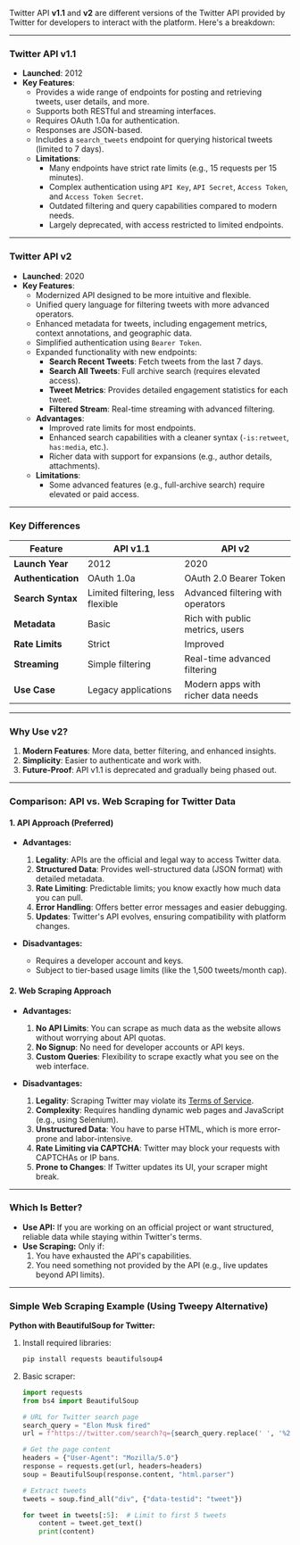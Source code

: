 Twitter API **v1.1** and **v2** are different versions of the Twitter API provided by Twitter for developers to interact with the platform. Here's a breakdown:

---

### **Twitter API v1.1**

- **Launched**: 2012
- **Key Features**:
    - Provides a wide range of endpoints for posting and retrieving tweets, user details, and more.
    - Supports both RESTful and streaming interfaces.
    - Requires OAuth 1.0a for authentication.
    - Responses are JSON-based.
    - Includes a `search_tweets` endpoint for querying historical tweets (limited to 7 days).
    - **Limitations**:
        - Many endpoints have strict rate limits (e.g., 15 requests per 15 minutes).
        - Complex authentication using `API Key`, `API Secret`, `Access Token`, and `Access Token Secret`.
        - Outdated filtering and query capabilities compared to modern needs.
        - Largely deprecated, with access restricted to limited endpoints.

---

### **Twitter API v2**

- **Launched**: 2020
- **Key Features**:
    - Modernized API designed to be more intuitive and flexible.
    - Unified query language for filtering tweets with more advanced operators.
    - Enhanced metadata for tweets, including engagement metrics, context annotations, and geographic data.
    - Simplified authentication using `Bearer Token`.
    - Expanded functionality with new endpoints:
        - **Search Recent Tweets**: Fetch tweets from the last 7 days.
        - **Search All Tweets**: Full archive search (requires elevated access).
        - **Tweet Metrics**: Provides detailed engagement statistics for each tweet.
        - **Filtered Stream**: Real-time streaming with advanced filtering.
    - **Advantages**:
        - Improved rate limits for most endpoints.
        - Enhanced search capabilities with a cleaner syntax (`-is:retweet`, `has:media`, etc.).
        - Richer data with support for expansions (e.g., author details, attachments).
    - **Limitations**:
        - Some advanced features (e.g., full-archive search) require elevated or paid access.

---

### **Key Differences**

|Feature|API v1.1|API v2|
|---|---|---|
|**Launch Year**|2012|2020|
|**Authentication**|OAuth 1.0a|OAuth 2.0 Bearer Token|
|**Search Syntax**|Limited filtering, less flexible|Advanced filtering with operators|
|**Metadata**|Basic|Rich with public metrics, users|
|**Rate Limits**|Strict|Improved|
|**Streaming**|Simple filtering|Real-time advanced filtering|
|**Use Case**|Legacy applications|Modern apps with richer data needs|

---

### **Why Use v2?**

1. **Modern Features**: More data, better filtering, and enhanced insights.
2. **Simplicity**: Easier to authenticate and work with.
3. **Future-Proof**: API v1.1 is deprecated and gradually being phased out.

---


### **Comparison: API vs. Web Scraping for Twitter Data**

#### **1. API Approach (Preferred)**

- **Advantages:**
    
    1. **Legality**: APIs are the official and legal way to access Twitter data.
    2. **Structured Data**: Provides well-structured data (JSON format) with detailed metadata.
    3. **Rate Limiting**: Predictable limits; you know exactly how much data you can pull.
    4. **Error Handling**: Offers better error messages and easier debugging.
    5. **Updates**: Twitter's API evolves, ensuring compatibility with platform changes.
- **Disadvantages:**
    
    - Requires a developer account and keys.
    - Subject to tier-based usage limits (like the 1,500 tweets/month cap).

#### **2. Web Scraping Approach**

- **Advantages:**
    
    1. **No API Limits**: You can scrape as much data as the website allows without worrying about API quotas.
    2. **No Signup**: No need for developer accounts or API keys.
    3. **Custom Queries**: Flexibility to scrape exactly what you see on the web interface.
- **Disadvantages:**
    
    1. **Legality**: Scraping Twitter may violate its [Terms of Service](https://developer.twitter.com/en/developer-terms/agreement).
    2. **Complexity**: Requires handling dynamic web pages and JavaScript (e.g., using Selenium).
    3. **Unstructured Data**: You have to parse HTML, which is more error-prone and labor-intensive.
    4. **Rate Limiting via CAPTCHA**: Twitter may block your requests with CAPTCHAs or IP bans.
    5. **Prone to Changes**: If Twitter updates its UI, your scraper might break.

---

### **Which Is Better?**

- **Use API:** If you are working on an official project or want structured, reliable data while staying within Twitter's terms.
- **Use Scraping:** Only if:
    1. You have exhausted the API's capabilities.
    2. You need something not provided by the API (e.g., live updates beyond API limits).

---

### **Simple Web Scraping Example (Using Tweepy Alternative)**

**Python with BeautifulSoup for Twitter:**

1. Install required libraries:
    
    ```bash
    pip install requests beautifulsoup4
    ```
    
2. Basic scraper:
    
    ```python
    import requests
    from bs4 import BeautifulSoup
    
    # URL for Twitter search page
    search_query = "Elon Musk fired"
    url = f"https://twitter.com/search?q={search_query.replace(' ', '%20')}"
    
    # Get the page content
    headers = {"User-Agent": "Mozilla/5.0"}
    response = requests.get(url, headers=headers)
    soup = BeautifulSoup(response.content, "html.parser")
    
    # Extract tweets
    tweets = soup.find_all("div", {"data-testid": "tweet"})
    
    for tweet in tweets[:5]:  # Limit to first 5 tweets
        content = tweet.get_text()
        print(content)
    ```
    
